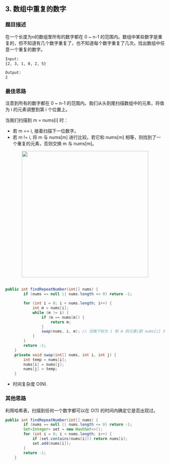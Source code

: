 ## 3. 数组中重复的数字
### 题目描述
在一个长度为n的数组里所有的数字都在 0 ~ n-1 的范围内。数组中某些数字是重复的，但不知道有几个数字重复了，也不知道每个数字重复了几次。找出数组中任意一个重复的数字。

```html
Input:
{2, 3, 1, 0, 2, 5}

Output:
2
```
### 最佳思路
注意到所有的数字都在 0 ~ n-1 的范围内。我们从头到尾扫描数组中的元素，将值为 i 的元素调整到第 i 个位置上。

当我们扫描到 m = nums[i] 时：
- 若 m == i, 接着扫描下一位数字。
- 若 m != i, 将 m 与 nums[m] 进行比较。若它和 nums[m] 相等，则找到了一个重复的元素，否则交换 m 与 nums[m]。

<div align="center"> <img src="https://cs-notes-1256109796.cos.ap-guangzhou.myqcloud.com/35a8c711-0dc0-4613-95f3-be96c6c6e104.gif" width="400px"> </div><br>

```java
public int findRepeatNumber(int[] nums) {
        if (nums == null || nums.length <= 0) return -1;

        for (int i = 0; i < nums.length; i++) {
            int m = nums[i];
            while (m != i) {
                if (m == nums[m]) {
                    return m;
                }
                swap(nums, i, m); // 交换下标为 i 和 m 的元素(即 nums[i] 和 nums[m])
            }
        }
        return -1;
    }
    private void swap(int[] nums, int i, int j) {
        int temp = nums[i];
        nums[i] = nums[j];
        nums[j] = temp;
    }
```
- 时间复杂度 O(N).

### 其他思路
利用哈希表，扫描到任何一个数字都可以在 O(1) 的时间内确定它是否出现过。

```java
public int findRepeatNumber(int[] nums) {
        if (nums == null || nums.length <= 0) return -1;
        Set<Integer> set = new HashSet<>();
        for (int i = 0; i < nums.length; i++) {
            if (set.contains(nums[i])) return nums[i];
            set.add(nums[i]);
        }
        return -1;
    }
```
